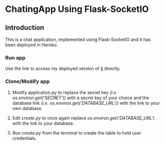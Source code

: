 # ChatingApp Using Flask-SocketIO

## Introduction
This is a chat application, implemented using Flask-SocketIO and it has been deployed in Heroku.


### Run app
Use the link to access my deployed version of [it](https://pulihor.herokuapp.com/4) directly.

### Clone/Modify app
1. Modify application.py to replace the secret key *(i.e. os.environ.get('SECRET'))* with a secret key of your choice and the database link *(i.e. os.environ.get('DATABASE_URL'))* with the link to your own database.

2. Edit *create.py* to once again replace *os.environ.get('DATABASE_URL')* with the link to your database.

3. Run *create.py* from the terminal to create the table to hold user credentials.

